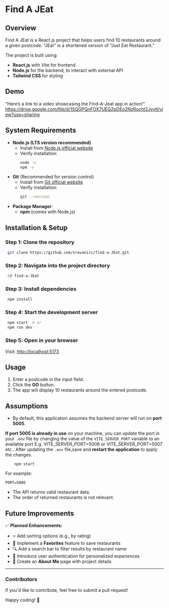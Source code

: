 # Find A JEat

## Overview
Find A JEat is a React.js project that helps users find 10 restaurants around a given postcode. "JEat" is a shortened version of "Just Eat Restaurant."

The project is built using:
- **React.js** with Vite for frontend
- **Node.js** for the backend, to interact with external API
- **Tailwind CSS** for styling

## Demo
"Here’s a link to a video showcasing the Find-A-Jeat app in action!"
 https://drive.google.com/file/d/1SQGPQnFOX7UEQZpDEo2NzRocht2Jyvtl/view?usp=sharing

## System Requirements

- **Node.js (LTS version recommended)**
  - Install from [Node.js official website](https://nodejs.org/)
  - Verify installation:
    ```sh
    node -v
    npm -v
    ```
- **Git** (Recommended for version control)
  - Install from [Git official website](https://git-scm.com/)
  - Verify installation:
    ```sh
    git --version
    ```
- **Package Manager**:
  - **npm** (comes with Node.js)

## Installation & Setup

### Step 1: Clone the repository
```sh
 git clone https://github.com/sravanirc/find-a-JEat.git
```

### Step 2: Navigate into the project directory
```sh
 cd find-a-JEat
```

### Step 3: Install dependencies
```sh
 npm install
```

### Step 4: Start the development server
```sh
 npm start  # or
 npm run dev
```

### Step 5: Open in your browser
Visit: [http://localhost:5173](http://localhost:5173)

## Usage
1. Enter a postcode in the input field.
2. Click the **GO** button.
3. The app will display 10 restaurants around the entered postcode.



## Assumptions
- By default, this application assumes the backend server will run on **port 5005**.

**If port 5005 is already in use** on your machine, you can update the port in your `.env` file by changing the value of the `VITE_SERVER_PORT` variable to an available port E.g. VITE_SERVER_PORT=5006 or VITE_SERVER_PORT=5007 etc..
After updating the `.env` file,save and **restart the application** to apply the changes.
``` ctrl + C 
    npm start
```

For example:
``` ./.env
PORT=5006
```
- The API returns valid restaurant data.
- The order of returned restaurants is not relevant.

## Future Improvements
✅ **Planned Enhancements:**
- ⭐ Add sorting options (e.g., by rating)
- 📌 Implement a **Favorites** feature to save restaurants
- 🔍 Add a search bar to filter results by restaurant name
- 🔑 Introduce user authentication for personalized experiences
- 📄 Create an **About Me** page with project details

---
### Contributors
If you'd like to contribute, feel free to submit a pull request!

Happy coding! 🚀
